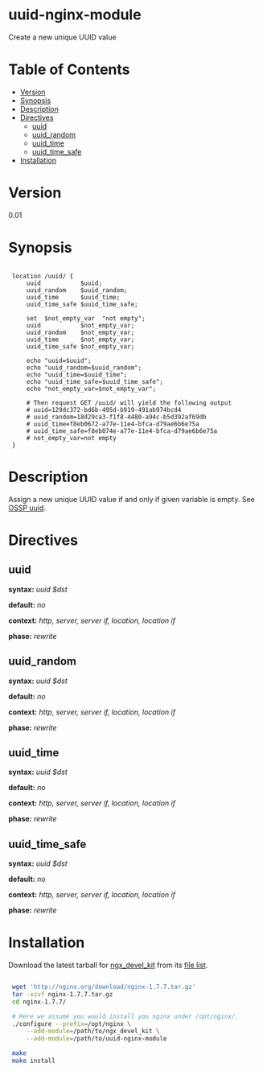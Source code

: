 # uuid-nginx-module
Create a new unique UUID value

Table of Contents
=================

* [Version](#version)
* [Synopsis](#synopsis)
* [Description](#description)
* [Directives](#directives)
    * [uuid](#uuid)
    * [uuid_random](#uuid_random)
    * [uuid_time](#uuid_time)
    * [uuid_time_safe](#uuid_time_safe)
* [Installation](#installation)

Version
=======
0.01

Synopsis
========

```nginx

 location /uuid/ {
     uuid           $uuid;
     uuid_random    $uuid_random;
     uuid_time      $uuid_time;
     uuid_time_safe $uuid_time_safe;
     
     set  $not_empty_var  "not empty";
     uuid           $not_empty_var;
     uuid_random    $not_empty_var;
     uuid_time      $not_empty_var;
     uuid_time_safe $not_empty_var;
     
     echo "uuid=$uuid";
     echo "uuid_random=$uuid_random";
     echo "uuid_time=$uuid_time";
     echo "uuid_time_safe=$uuid_time_safe";
     echo "not_empty_var=$not_empty_var";

     # Then request GET /uuid/ will yield the following output
     # uuid=129dc372-bd6b-495d-b919-491ab974bcd4
     # uuid_random=18d29ca3-f1f8-4480-a94c-b5d392af69db
     # uuid_time=f8eb0672-a77e-11e4-bfca-d79ae6b6e75a
     # uuid_time_safe=f8eb074e-a77e-11e4-bfca-d79ae6b6e75a
     # not_empty_var=not empty
 }

```

Description
===========

Assign a new unique UUID value if and only if given variable is empty. See [OSSP uuid](http://www.ossp.org/pkg/lib/uuid/).

Directives
==========

uuid
------------
**syntax:** *uuid $dst*

**default:** *no*

**context:** *http, server, server if, location, location if*

**phase:** *rewrite*

uuid_random
------------
**syntax:** *uuid $dst*

**default:** *no*

**context:** *http, server, server if, location, location if*

**phase:** *rewrite*

uuid_time
------------
**syntax:** *uuid $dst*

**default:** *no*

**context:** *http, server, server if, location, location if*

**phase:** *rewrite*

uuid_time_safe
------------
**syntax:** *uuid $dst*

**default:** *no*

**context:** *http, server, server if, location, location if*

**phase:** *rewrite*

Installation
============

Download the latest tarball for [ngx_devel_kit](https://github.com/simpl/ngx_devel_kit) from its [file list](https://github.com/simpl/ngx_devel_kit/tags).

```bash

 wget 'http://nginx.org/download/nginx-1.7.7.tar.gz'
 tar -xzvf nginx-1.7.7.tar.gz
 cd nginx-1.7.7/

 # Here we assume you would install you nginx under /opt/nginx/.
 ./configure --prefix=/opt/nginx \
     --add-module=/path/to/ngx_devel_kit \
     --add-module=/path/to/uuid-nginx-module

 make
 make install
```
